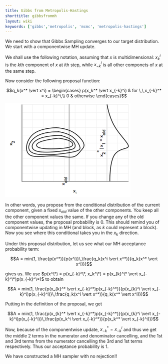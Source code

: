 ```yaml
---
title: Gibbs from Metropolis-Hastings
shorttitle: gibbsfrommh
layout: wiki
keywords: ['gibbs','metropolis', 'mcmc', 'metropolis-hastings']
---
```


We need to show that Gibbs Sampling converges to our target distribution. We start with a componentwise MH update.

We shall use the following notation, assuming that $x$ is multidimensional: $x_{k}^i$ is the $k$th component of $x$ at $i$th step, while $x_{-k}^i$ is all other componets of $x$ at the same step.

Now consider the following proposal function:

$$q_k(x^* \vert x^i) = \begin{cases} p(x_k^* \vert x_{-k}^i) & for \,\,x_{-k}^* = x_{-k}^i,\\ 0 & otherwise \end{cases}$$

![](images/gibbsograph.png)

In other words, you propose from the conditional distribution of the current component, given a fixed $x_{old}$ value of the other components.  You keep all the other component values the same. If you change any of the old component values, the proposal probability is 0. This should remind you of componentwise updating in MH (and block, as $k$ could represent a block). Now you see where this conditional takes you in the $x_k$ direction.

Under this proposal distribution, let us see what our MH acceptance probability term:

$$A = min(1, \frac{p(x^*)}{p(x^i)}\,\frac{q_k(x^i \vert x^*)}{q_k(x^* \vert x^i)})$$

gives us. We use $p(x^\*) = p(x_{-k}^\*, x_k^\*) = p(x_{k}^\* \vert  x_{-k}^\*)p(x_{-k}^\*)$ to obtain

$$A = min(1, \frac{p(x_{k}^* \vert  x_{-k}^*)p(x_{-k}^*)}{p(x_{k}^i \vert  x_{-k}^i)p(x_{-k}^i)}\,\frac{q_k(x^i \vert x^*)}{q_k(x^* \vert x^i)})$$

Putting in the definition of the proposal, we get

$$A = min(1, \frac{p(x_{k}^* \vert  x_{-k}^*)p(x_{-k}^*)}{p(x_{k}^i \vert  x_{-k}^i)p(x_{-k}^i)}\,\frac{p(x_k^i \vert x_{-k}^*)}{p(x_k^* \vert x_{-k}^i)})$$

Now, because of the componentwise update, $x_{-k}^* = x_{-k}^i$ and thus we get the middle 2 terms in the numerator and denominator cancelling, and the 1st and 3rd terms from the numerator cancelling the 3rd and 1st terms respectively. Thus our acceptance probability is 1. 

We have constructed a MH sampler with no rejection!!

